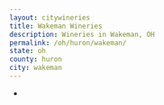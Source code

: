 ```yaml
---
layout: citywineries
title: Wakeman Wineries
description: Wineries in Wakeman, OH
permalink: /oh/huron/wakeman/
state: oh
county: huron
city: wakeman
---
```

-
